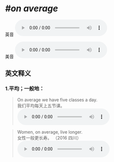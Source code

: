 # ***\#on average*** 
英音
<audio src="./media/on average1_AAC.aac" controls="controls"></audio>

美音
<audio src="./media/on average2_AAC.aac" controls="controls"></audio>



  

英文释义
---
### 1.**平均；一般地：**  

 > On average we have five classes a day.   
 > 我们平均每天上五节课。    
<audio src="./media/3-average.aac" controls="controls"></audio>

 > Women, on average, live longer.  
 > 女性一般更长寿。  （2016 四川）  
<audio src="./media/average55.aac" controls="controls"></audio>


